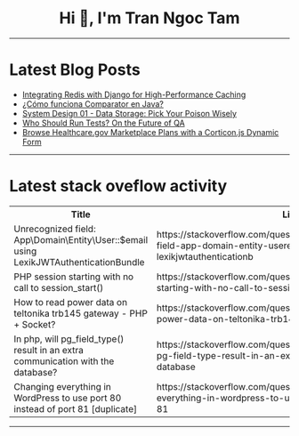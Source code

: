 <h1 align="center">Hi 👋, I'm Tran Ngoc Tam</h1>

---

# Latest Blog Posts 
<!-- BLOG-POST-LIST:START -->
- [Integrating Redis with Django for High-Performance Caching](https://dev.to/praseesh_p_/integrating-redis-with-django-for-high-performance-caching-490b)
- [¿Cómo funciona Comparator en Java?](https://dev.to/asjordi/como-funciona-comparator-en-java-2lfg)
- [System Design 01 - Data Storage: Pick Your Poison Wisely](https://dev.to/sarvabharan/system-design-01-data-storage-pick-your-poison-wisely-16pc)
- [Who Should Run Tests? On the Future of QA](https://dev.to/signadot/who-should-run-tests-on-the-future-of-qa-41e4)
- [Browse Healthcare.gov Marketplace Plans with a Corticon.js Dynamic Form](https://dev.to/notedhelms/browse-healthcaregov-marketplace-plans-with-a-corticonjs-dynamic-form-192i)
<!-- BLOG-POST-LIST:END -->

---

# Latest stack oveflow activity
<table>
  <tr><th>Title</th><th>Link</th></tr>
  <!-- STACKOVERFLOW:START --><tr><td>Unrecognized field: App\Domain\Entity\User::$email using LexikJWTAuthenticationBundle</td><td>https://stackoverflow.com/questions/79155522/unrecognized-field-app-domain-entity-useremail-using-lexikjwtauthenticationb</td></tr><tr><td>PHP session starting with no call to session_start&lpar;&rpar;</td><td>https://stackoverflow.com/questions/79155505/php-session-starting-with-no-call-to-session-start</td></tr><tr><td>How to read power data on teltonika trb145 gateway - PHP + Socket?</td><td>https://stackoverflow.com/questions/79155437/how-to-read-power-data-on-teltonika-trb145-gateway-php-socket</td></tr><tr><td>In php, will pg_field_type&lpar;&rpar; result in an extra communication with the database?</td><td>https://stackoverflow.com/questions/79155221/in-php-will-pg-field-type-result-in-an-extra-communication-with-the-database</td></tr><tr><td>Changing everything in WordPress to use port 80 instead of port 81 [duplicate]</td><td>https://stackoverflow.com/questions/79155216/changing-everything-in-wordpress-to-use-port-80-instead-of-port-81</td></tr><!-- STACKOVERFLOW:END -->
</table>

---


